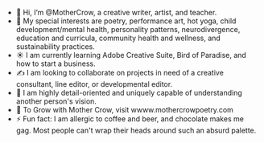- 👋 Hi, I’m @MotherCrow, a creative writer, artist, and teacher. 
- 🌻 My special interests are poetry, performance art, hot yoga, child development/mental health, personality patterns, neurodivergence, education and curricula, community health and wellness, and sustainability practices.  
- ☀️ I am currently learning Adobe Creative Suite, Bird of Paradise, and how to start a business.  
- ✍️ I am looking to collaborate on projects in need of a creative consultant, line editor, or developmental editor.
- 🌟 I am highly detail-oriented and uniquely capable of understanding another person's vision. 
- 🤝 To Grow with Mother Crow, visit wwww.mothercrowpoetry.com
- ⚡ Fun fact: I am allergic to coffee and beer, and chocolate makes me gag. Most people can't wrap their heads around such an absurd palette.   

<!---
MotherCrow/MotherCrow is a ✨ special ✨ repository because its `README.md` (this file) appears on your GitHub profile.
You can click the Preview link to take a look at your changes.
--->
